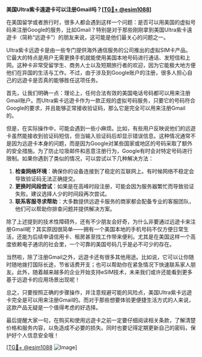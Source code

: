 **美国Ultra紫卡遠遊卡可以注册Gmail吗？[[TG💪+ @esim1088](https://t.me/s/esim1088)]**

在美国留学或者旅行时，很多人都会遇到这样一个问题：是否可以用美国的虚拟号码来注册Google的服务，比如Gmail？特别是对于那些刚刚拿到美国Ultra紫卡遠遊卡（简称“远遊卡”）的朋友来说，这可能是他们最关心的问题之一。

Ultra紫卡远遊卡是由一些专门提供海外通信服务的公司推出的虚拟SIM卡产品。它最大的特点是用户无需更换手机就能使用美国本地号码进行通话、发短信和上网。这种卡非常受留学生、商务人士以及短期旅行者的欢迎，因为它能极大地方便他们在异国的生活与工作。不过，由于涉及到Google账户的注册，很多人担心自己的远遊卡是否真的能够胜任这项任务。

首先，让我们明确一点：理论上，任何合法有效的美国电话号码都可以用来注册Gmail账户。而Ultra紫卡远遊卡作为一款正规的虚拟号码服务，只要它的号码符合Google的要求，并且能够正常接收验证码，那么它是完全可以用来注册Gmail的。

但是，在实际操作中，可能会遇到一些小麻烦。比如，有些用户反映说他们的远遊卡虽然能接收到验证码短信，但当输入验证码后却显示错误信息。这种情况通常不是因为远遊卡本身的问题，而是因为Google对某些国家或地区的号码采取了额外的安全措施。为了防止垃圾邮件和恶意注册行为，Google有时会对特定号码进行限制。如果你遇到了类似的情况，可以尝试以下几种解决方法：

1. **检查网络环境**：确保你的设备连接到了稳定的互联网上。有时候网络不稳定会导致验证码无法正确提交。
2. **更换时间段尝试**：如果是在高峰时段注册，可能会因为服务器繁忙而导致验证失败。建议选择人少的时间段再次尝试。
3. **联系客服寻求帮助**：大多数提供远遊卡服务的商家都会配备专业的客服团队，他们可以帮助你排查问题并提供解决方案。

除了上述提到的技术性障碍外，还有不少朋友会好奇，为什么非要通过远遊卡来注册Gmail呢？其实原因很简单——拥有一个美国本地的手机号码不仅方便日常生活，还能为后续申请信用卡、租房甚至找工作带来便利。尤其是在美国这样一个高度依赖电子通讯的社会里，一个可靠的美国号码几乎是必不可少的存在。

当然啦，除了注册Gmail之外，远遊卡还有很多其他用途。比如说，它可以让你随时随地拨打国际长途，节省话费开支；也可以帮助你在紧急情况下快速联系家人朋友。此外，随着越来越多的企业开始支持eSIM技术，未来我们或许还能看到更多基于远遊卡的应用场景出现呢！

总之，只要按照正确的步骤操作，并注意规避可能的风险点，美国Ultra紫卡远遊卡完全是可以用来注册Gmail的。而对于那些想要体验更便捷生活方式的人来说，这款产品无疑是一个值得考虑的好选择。

最后提醒大家一句，在购买和使用远遊卡之前一定要仔细阅读相关条款，了解清楚价格和服务内容，以免造成不必要的损失。同时也要记得定期更新自己的密码，保护好个人信息安全哦！

[[TG💪+ @esim1088](https://t.me/s/esim1088) ![Image](https://i.postimg.cc/4NQfJmqS/Snipaste-2025-05-13-00-14-12.png)]